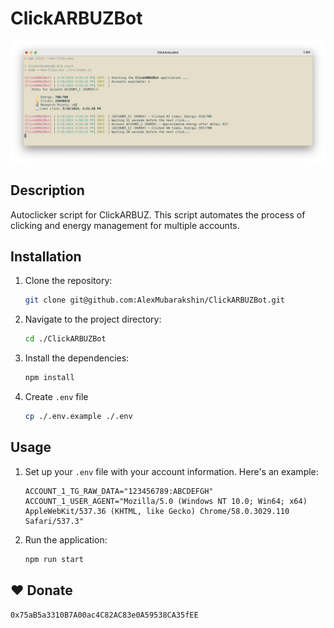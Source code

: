 # ClickARBUZBot

![Screenshot](./.github/screenshot.png)

## Description

Autoclicker script for ClickARBUZ. This script automates the process of clicking and energy management for multiple accounts.

## Installation

1. Clone the repository:
   ```bash
   git clone git@github.com:AlexMubarakshin/ClickARBUZBot.git
   ```
2. Navigate to the project directory:
   ```bash
   cd ./ClickARBUZBot
   ```
3. Install the dependencies:
   ```bash
   npm install
   ```
4. Create `.env` file
    ```bash
    cp ./.env.example ./.env
    ```

## Usage

1. Set up your `.env` file with your account information. Here's an example:
   ```
   ACCOUNT_1_TG_RAW_DATA="123456789:ABCDEFGH"
   ACCOUNT_1_USER_AGENT="Mozilla/5.0 (Windows NT 10.0; Win64; x64) AppleWebKit/537.36 (KHTML, like Gecko) Chrome/58.0.3029.110 Safari/537.3"
   ```
2. Run the application:
   ```bash
   npm run start
   ```

## ❤️ Donate

`0x75aB5a3310B7A00ac4C82AC83e0A59538CA35fEE`
